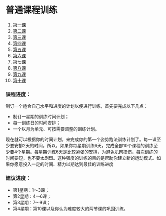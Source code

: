 # 普通课程训练

1. [第一课](普通课程表/第一课.md)
2. [第二课](普通课程表/第二课.md)
3. [第三课](普通课程表/第三课.md)
4. [第四课](普通课程表/第四课.md)
5. [第五课](普通课程表/第五课.md)
6. [第六课](普通课程表/第六课.md)
7. [第七课](普通课程表/第七课.md)
8. [第八课](普通课程表/第八课.md)
9. [第九课](普通课程表/第九课.md)
10. [第十课](普通课程表/第十课.md)

### 课程进度：

制订一个适合自己水平和进度的计划以便进行训练，首先要完成以下几点：

* 制订一星期的训练时间计划；
* 每一训练日的时间安排；
* 一个以月为单元、可按需要调整的训练计划。

现在就可以根据你的时间计划，来完成你的第一个姿势跑法训练计划了。每一课至少要安排2天的时间，所以，如果你每星期训练6天，完成全部10个课程的训练至少要4个星期。每星期训练6天是比较紧张的安排，为避免肌肉损伤，每次训练的时间要短，也不要太剧烈。这种强度的训练的目的是帮助你建立新的运动模式。如果你愿意投入一定的时间、精力以期达到最佳的训练进度

### 建议进度：
* 第1星期：1～3课；
* 第2星期：4～6课；
* 第3星期：7～9课；
* 第4星期：第10课以及你认为难度较大的两节课的巩固训练。

